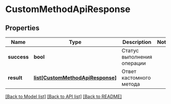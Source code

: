 # CustomMethodApiResponse

## Properties
Name | Type | Description | Notes
------------ | ------------- | ------------- | -------------
**success** | **bool** | Статус выполнения операции | 
**result** | [**list[CustomMethodApiResponse]**](CustomMethodApiResponse.md) | Ответ кастомного метода | 

[[Back to Model list]](../README.md#documentation-for-models) [[Back to API list]](../README.md#documentation-for-api-endpoints) [[Back to README]](../README.md)

